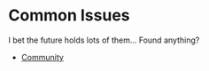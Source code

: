 # Common Issues

I bet the future holds lots of them... Found anything?

* [Community](../other/community.md)&#x20;
